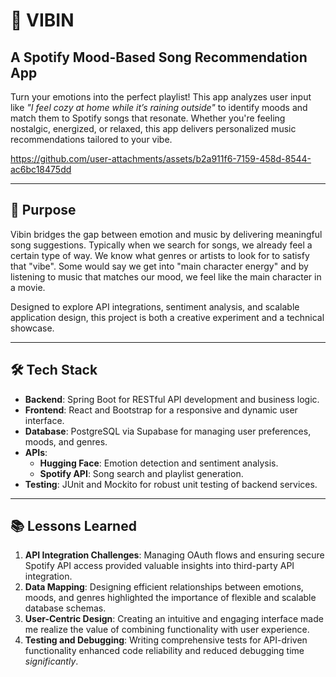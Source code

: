 # 🎵 VIBIN 
## A Spotify Mood-Based Song Recommendation App  

Turn your emotions into the perfect playlist! This app analyzes user input like *"I feel cozy at home while it’s raining outside"* to identify moods and match them to Spotify songs that resonate. Whether you're feeling nostalgic, energized, or relaxed, this app delivers personalized music recommendations tailored to your vibe.  

https://github.com/user-attachments/assets/b2a911f6-7159-458d-8544-ac6bc18475dd

---

## 🚀 Purpose  
Vibin bridges the gap between emotion and music by delivering meaningful song suggestions. Typically when we search for songs, we already feel a certain type of way. We know what genres or artists to look for to satisfy that "vibe". Some would say we get into "main character energy" and by listening to music that matches our mood, we feel like the main character in a movie.

Designed to explore API integrations, sentiment analysis, and scalable application design, this project is both a creative experiment and a technical showcase.  

---

## 🛠️ Tech Stack  
- **Backend**: Spring Boot for RESTful API development and business logic.  
- **Frontend**: React and Bootstrap for a responsive and dynamic user interface.  
- **Database**: PostgreSQL via Supabase for managing user preferences, moods, and genres.  
- **APIs**:  
  - **Hugging Face**: Emotion detection and sentiment analysis.  
  - **Spotify API**: Song search and playlist generation.  
- **Testing**: JUnit and Mockito for robust unit testing of backend services.  

---

## 📚 Lessons Learned  
1. **API Integration Challenges**: Managing OAuth flows and ensuring secure Spotify API access provided valuable insights into third-party API integration.  
2. **Data Mapping**: Designing efficient relationships between emotions, moods, and genres highlighted the importance of flexible and scalable database schemas.  
3. **User-Centric Design**: Creating an intuitive and engaging interface made me realize the value of combining functionality with user experience.  
4. **Testing and Debugging**: Writing comprehensive tests for API-driven functionality enhanced code reliability and reduced debugging time _significantly_.  

